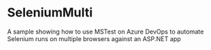 # SeleniumMulti
A sample showing how to use MSTest on Azure DevOps to automate Selenium runs on multiple browsers against an ASP.NET app
